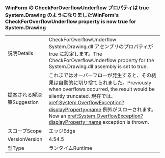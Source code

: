 ### <a name="winforms-checkforoverflowunderflow-property-is-now-true-for-systemdrawing"></a><span data-ttu-id="57bb1-101">WinForm の CheckForOverflowUnderflow プロパティは true System.Drawing のようになりました</span><span class="sxs-lookup"><span data-stu-id="57bb1-101">WinForm's CheckForOverflowUnderflow property is now true for System.Drawing</span></span>

|   |   |
|---|---|
|<span data-ttu-id="57bb1-102">説明</span><span class="sxs-lookup"><span data-stu-id="57bb1-102">Details</span></span>|<span data-ttu-id="57bb1-103">CheckForOverflowUnderflow System.Drawing.dll アセンブリのプロパティが true に設定します。</span><span class="sxs-lookup"><span data-stu-id="57bb1-103">The CheckForOverflowUnderflow property for the System.Drawing.dll assembly is set to true.</span></span>|
|<span data-ttu-id="57bb1-104">提案される解決策</span><span class="sxs-lookup"><span data-stu-id="57bb1-104">Suggestion</span></span>|<span data-ttu-id="57bb1-105">これまではオーバーフローが発生すると、その結果は自動的に切り捨てられました。</span><span class="sxs-lookup"><span data-stu-id="57bb1-105">Previously when overflows occurred, the result would be silently truncated.</span></span> <span data-ttu-id="57bb1-106">現在では、<xref:System.OverflowException?displayProperty=name> 例外がスローされます。</span><span class="sxs-lookup"><span data-stu-id="57bb1-106">Now an <xref:System.OverflowException?displayProperty=name> exception is thrown.</span></span>|
|<span data-ttu-id="57bb1-107">スコープ</span><span class="sxs-lookup"><span data-stu-id="57bb1-107">Scope</span></span>|<span data-ttu-id="57bb1-108">エッジ</span><span class="sxs-lookup"><span data-stu-id="57bb1-108">Edge</span></span>|
|<span data-ttu-id="57bb1-109">Version</span><span class="sxs-lookup"><span data-stu-id="57bb1-109">Version</span></span>|<span data-ttu-id="57bb1-110">4.5</span><span class="sxs-lookup"><span data-stu-id="57bb1-110">4.5</span></span>|
|<span data-ttu-id="57bb1-111">型</span><span class="sxs-lookup"><span data-stu-id="57bb1-111">Type</span></span>|<span data-ttu-id="57bb1-112">ランタイム</span><span class="sxs-lookup"><span data-stu-id="57bb1-112">Runtime</span></span>|

